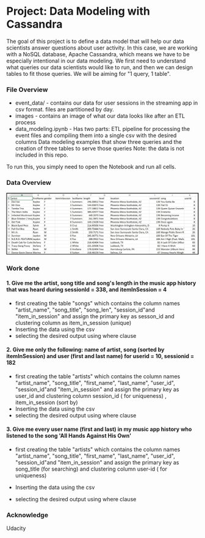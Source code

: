 
# Project: Data Modeling with Cassandra

The goal of this project is to define a data model that will help our data scientists answer questions about user activity. In this case, we are working with a NoSQL database, Apache Cassandra, which means we have to be especially intentional in our data modeling. We first need to understand what queries our data scientists would like to run, and then we can design tables to fit those queries. We will be aiming for "1 query, 1 table".

### File Overview
- event_data/ - contains our data for user sessions in the streaming app in csv format. files are partitioned by day.
- images - contains an image of what our data looks like after an ETL process
 - data_modeling.ipynb - Has two parts:
   ETL pipeline for processing the event files and compiling them into a single csv with the desired columns
   Data modeling examples that show three queries and the creation of three tables to serve those queries
   Note: the data is not included in this repo.

To run this, you simply need to open the Notebook and run all cells.

### Data Overview
![Data](images/image_event_datafile_new.jpg)


### Work done

#### 1. Give me the artist, song title and song's length in the music app history that was heard during  sessionId = 338, and itemInSession  = 4

- first creating the table "songs" which contains the column names "artist_name", "song_title", "song_len", "session_id"and  "item_in_session"
  and assign the primary key as sesson_id and clustering column as item_in_session (unique)
- Inserting the data using the csv 
- selecting the desired output using where clause

#### 2. Give me only the following: name of artist, song (sorted by itemInSession) and user (first and last name) for userid = 10, sessionid = 182

- first creating the table "artists" which contains the column names "artist_name", "song_title", "first_name", "last_name", "user_id", "session_id"and  "item_in_session"
  and assign the primary key as user_id and clustering column session_id ( for uniqueness) , item_in_session (sort by)
- Inserting the data using the csv 
- selecting the desired output using where clause

#### 3. Give me every user name (first and last) in my music app history who listened to the song 'All Hands Against His Own'

- first creating the table "artists" which contains the column names "artist_name", "song_title", "first_name", "last_name", "user_id", "session_id"and  "item_in_session"
  and assign the primary key as song_title (for searching) and clustering column user-id ( for uniqueness)

- Inserting the data using the csv 
- selecting the desired output using where clause

### Acknowledge 

Udacity
